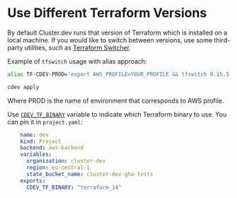 # Use Different Terraform Versions

By default Cluster.dev runs that version of Terraform which is installed on a local machine. If you would like to switch between versions, use some third-party utilities, such as [Terraform Switcher](https://github.com/warrensbox/terraform-switcher/).

Example of `tfswitch` usage with alias approach:

```bash
alias TF-CDEV-PROD='export AWS_PROFILE=YOUR_PROFILE && tfswitch 0.15.5'

cdev apply
```

Where PROD is the name of environment that corresponds to AWS profile.

Use [`CDEV_TF_BINARY`](https://docs.cluster.dev/env-variables/) variable to indicate which Terraform binary to use. You can pin it in `project.yaml`:

```yaml
    name: dev
    kind: Project
    backend: aws-backend
    variables:
      organization: cluster-dev
      region: eu-central-1
      state_bucket_name: cluster-dev-gha-tests
    exports:
      CDEV_TF_BINARY: "terraform_14"
```
